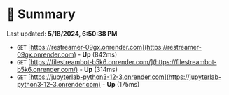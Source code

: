 # 📖 Summary
Last updated: **5/18/2024, 6:50:38 PM**

- `GET` [https://restreamer-09gx.onrender.com](https://restreamer-09gx.onrender.com) - **Up** (842ms)
- `GET` [https://filestreambot-b5k6.onrender.com/](https://filestreambot-b5k6.onrender.com/) - **Up** (314ms)
- `GET` [https://jupyterlab-python3-12-3.onrender.com](https://jupyterlab-python3-12-3.onrender.com) - **Up** (175ms)
